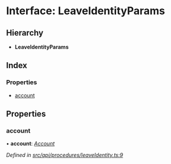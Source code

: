# Interface: LeaveIdentityParams

## Hierarchy

* **LeaveIdentityParams**

## Index

### Properties

* [account](leaveidentityparams.md#account)

## Properties

###  account

• **account**: *[Account](../classes/account.md)*

*Defined in [src/api/procedures/leaveIdentity.ts:9](https://github.com/PolymathNetwork/polymesh-sdk/blob/959efb76/src/api/procedures/leaveIdentity.ts#L9)*
